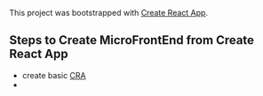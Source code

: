 This project was bootstrapped with [Create React App](https://github.com/facebook/create-react-app).

## Steps to Create MicroFrontEnd from Create React App

- create basic [CRA](https://reactjs.org/docs/create-a-new-react-app.html)
- 
